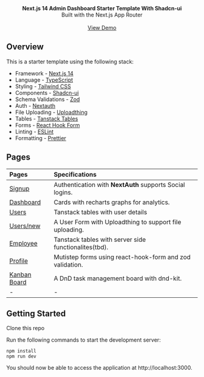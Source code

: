 <picture>
  <source media="(prefers-color-scheme: dark)" srcset="https://user-images.githubusercontent.com/9113740/201498864-2a900c64-d88f-4ed4-b5cf-770bcb57e1f5.png">
  <source media="(prefers-color-scheme: light)" srcset="https://user-images.githubusercontent.com/9113740/201498152-b171abb8-9225-487a-821c-6ff49ee48579.png">
</picture>

<div align="center"><strong>Next.js 14 Admin Dashboard Starter Template With Shadcn-ui</strong></div>
<div align="center">Built with the Next.js App Router</div>
<br />
<div align="center">
<a href="https://next-shadcn-dashboard-starter.vercel.app">View Demo</a>
<span>
</div>

## Overview

This is a starter template using the following stack:

- Framework - [Next.js 14](https://nextjs.org/13)
- Language - [TypeScript](https://www.typescriptlang.org)
- Styling - [Tailwind CSS](https://tailwindcss.com)
- Components - [Shadcn-ui](https://ui.shadcn.com)
- Schema Validations - [Zod](https://zod.dev)
- Auth - [Nextauth](https://next-auth.js.org)
- File Uploading - [Uploadthing](https://uploadthing.com)
- Tables - [Tanstack Tables](https://ui.shadcn.com/docs/components/data-table)
- Forms - [React Hook Form](https://ui.shadcn.com/docs/components/form)
- Linting - [ESLint](https://eslint.org)
- Formatting - [Prettier](https://prettier.io)

## Pages

| Pages                                                                             | Specifications                                           |
| :-------------------------------------------------------------------------------- | :------------------------------------------------------- |
| <a href="https://next-shadcn-dashboard-starter.vercel.app/" target="_blank">Signup</a> | Authentication with **NextAuth** supports Social logins. |
| <a href="https://next-shadcn-dashboard-starter.vercel.app/dashboard" target="_blank">Dashboard</a> | Cards with recharts graphs for analytics. |
| <a href="https://next-shadcn-dashboard-starter.vercel.app/dashboard/user" target="_blank">Users</a> | Tanstack tables with user details |
| <a href="https://next-shadcn-dashboard-starter.vercel.app/dashboard/user/new" target="_blank">Users/new</a> | A User Form with Uploadthing to support file uploading. |
| <a href="https://next-shadcn-dashboard-starter.vercel.app/dashboard/employee" target="_blank">Employee</a> | Tanstack tables with server side functionalites(tbd). |
| <a href="https://next-shadcn-dashboard-starter.vercel.app/dashboard/profile" target="_blank">Profile</a> | Mutistep forms using react-hook-form and zod validation. |
| <a href="https://next-shadcn-dashboard-starter.vercel.app/dashboard/kanban" target="_blank">Kanban Board</a> | A DnD task management board with dnd-kit. |              |
| -                                                                                 | -                                                        |

## Getting Started

Clone this repo

Run the following commands to start the development server:

```
npm install
npm run dev
```

You should now be able to access the application at http://localhost:3000.
